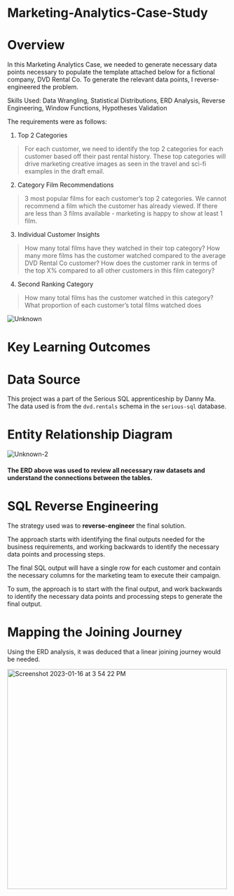 # Marketing-Analytics-Case-Study
# Overview 
In this Marketing Analytics Case, we needed to generate necessary data points necessary to populate the template attached below for a fictional company, DVD Rental Co. To generate the relevant data points, I reverse-engineered the problem. 

Skills Used: Data Wrangling, Statistical Distributions, ERD Analysis, Reverse Engineering, Window Functions, Hypotheses Validation

The requirements were as follows: 
1. Top 2 Categories 
> For each customer, we need to identify the top 2 categories for each customer based off their past rental history. These top categories will drive marketing creative images as seen in the travel and sci-fi examples in the draft email.

2. Category Film Recommendations
> 3 most popular films for each customer’s top 2 categories. We cannot recommend a film which the customer has already viewed. If there are less than 3 films available - marketing is happy to show at least 1 film.

3. Individual Customer Insights
> How many total films have they watched in their top category?
> How many more films has the customer watched compared to the average DVD Rental Co customer?
> How does the customer rank in terms of the top X% compared to all other customers in this film category?

4. Second Ranking Category
> How many total films has the customer watched in this category?
> What proportion of each customer’s total films watched does

![Unknown](https://user-images.githubusercontent.com/55969501/212595517-b2f4d547-b1b4-4eca-b31a-912e0de1f0be.png)

# Key Learning Outcomes 

# Data Source 
This project was a part of the Serious SQL apprenticeship by Danny Ma. The data used is from the `dvd.rentals` schema in the `serious-sql` database.

# Entity Relationship Diagram
![Unknown-2](https://user-images.githubusercontent.com/55969501/212652223-81b393a6-88df-4591-b426-5d996ac2d5cd.png)

#### The ERD above was used to review all necessary raw datasets and understand the connections between the tables. 

# SQL Reverse Engineering 
The strategy used was to **reverse-engineer** the final solution. 

The approach starts with identifying the final outputs needed for the business requirements, and working backwards to identify the necessary data points and processing steps.

The final SQL output will have a single row for each customer and contain the necessary columns for the marketing team to execute their campaign. 

To sum, the approach is to start with the final output, and work backwards to identify the necessary data points and processing steps to generate the final output.

# Mapping the Joining Journey
Using the ERD analysis, it was deduced that a linear joining journey would be needed.

<img width="501" alt="Screenshot 2023-01-16 at 3 54 22 PM" src="https://user-images.githubusercontent.com/55969501/212661681-0c8ebe9a-2266-45b1-b0d9-b250c3d2f1ca.png">

